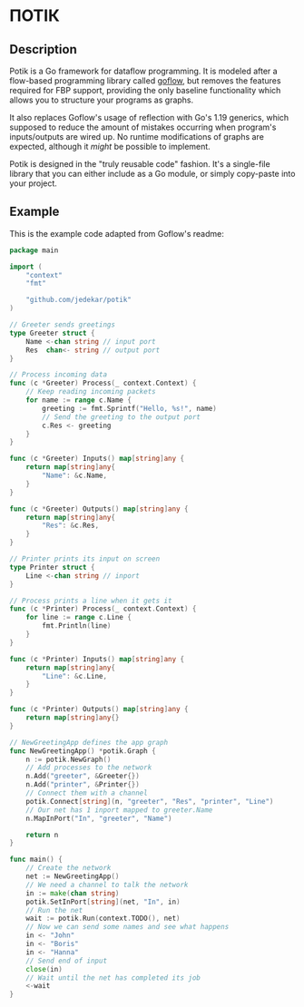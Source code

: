# ПОТІК
## Description
Potik is a Go framework for dataflow programming. 
It is modeled after a flow-based programming library called [goflow](https://github.com/trustmaster/goflow),
but removes the features required for FBP support, providing the only baseline functionality which allows 
you to structure your programs as graphs.

It also replaces Goflow's usage of reflection with Go's 1.19 generics, which supposed to reduce the amount
of mistakes occurring when program's inputs/outputs are wired up.
No runtime modifications of graphs are expected, although it *might* be possible to implement.

Potik is designed in the "truly reusable code" fashion. It's a single-file library that
you can either include as a Go module, or simply copy-paste into your project.

## Example
This is the example code adapted from Goflow's readme:
```go
package main

import (
	"context"
	"fmt"

	"github.com/jedekar/potik"
)

// Greeter sends greetings
type Greeter struct {
	Name <-chan string // input port
	Res  chan<- string // output port
}

// Process incoming data
func (c *Greeter) Process(_ context.Context) {
	// Keep reading incoming packets
	for name := range c.Name {
		greeting := fmt.Sprintf("Hello, %s!", name)
		// Send the greeting to the output port
		c.Res <- greeting
	}
}

func (c *Greeter) Inputs() map[string]any {
	return map[string]any{
		"Name": &c.Name,
	}
}

func (c *Greeter) Outputs() map[string]any {
	return map[string]any{
		"Res": &c.Res,
	}
}

// Printer prints its input on screen
type Printer struct {
	Line <-chan string // inport
}

// Process prints a line when it gets it
func (c *Printer) Process(_ context.Context) {
	for line := range c.Line {
		fmt.Println(line)
	}
}

func (c *Printer) Inputs() map[string]any {
	return map[string]any{
		"Line": &c.Line,
	}
}

func (c *Printer) Outputs() map[string]any {
	return map[string]any{}
}

// NewGreetingApp defines the app graph
func NewGreetingApp() *potik.Graph {
	n := potik.NewGraph()
	// Add processes to the network
	n.Add("greeter", &Greeter{})
	n.Add("printer", &Printer{})
	// Connect them with a channel
	potik.Connect[string](n, "greeter", "Res", "printer", "Line")
	// Our net has 1 inport mapped to greeter.Name
	n.MapInPort("In", "greeter", "Name")

	return n
}

func main() {
	// Create the network
	net := NewGreetingApp()
	// We need a channel to talk the network
	in := make(chan string)
	potik.SetInPort[string](net, "In", in)
	// Run the net
	wait := potik.Run(context.TODO(), net)
	// Now we can send some names and see what happens
	in <- "John"
	in <- "Boris"
	in <- "Hanna"
	// Send end of input
	close(in)
	// Wait until the net has completed its job
	<-wait
}
```